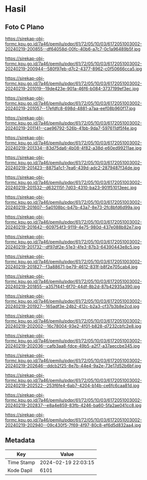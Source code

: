 # Hasil

## Foto C Plano

https://sirekap-obj-formc.kpu.go.id/7a46/pemilu/pdpr/61/72/05/10/03/6172051003002-20240219-200855--df64058d-00fc-40b6-a7c7-0c1a96489b5f.jpg

https://sirekap-obj-formc.kpu.go.id/7a46/pemilu/pdpr/61/72/05/10/03/6172051003002-20240219-200944--580f97eb-d7c2-4377-8962-c0f50666cca5.jpg

https://sirekap-obj-formc.kpu.go.id/7a46/pemilu/pdpr/61/72/05/10/03/6172051003002-20240219-201019--19de423e-901a-46f6-b084-3737199ef3ec.jpg

https://sirekap-obj-formc.kpu.go.id/7a46/pemilu/pdpr/61/72/05/10/03/6172051003002-20240219-201057--17efdfc8-698d-4881-a7aa-eef08b960f17.jpg

https://sirekap-obj-formc.kpu.go.id/7a46/pemilu/pdpr/61/72/05/10/03/6172051003002-20240219-201141--cae96792-526b-41bb-9da7-597611df5f4e.jpg

https://sirekap-obj-formc.kpu.go.id/7a46/pemilu/pdpr/61/72/05/10/03/6172051003002-20240219-201334--83d75da6-4b08-4f82-a38d-e60ed99211ae.jpg

https://sirekap-obj-formc.kpu.go.id/7a46/pemilu/pdpr/61/72/05/10/03/6172051003002-20240219-201423--8875a1c1-7ea6-439d-adc2-2879487f34de.jpg

https://sirekap-obj-formc.kpu.go.id/7a46/pemilu/pdpr/61/72/05/10/03/6172051003002-20240219-201532--d632115f-7d03-4310-ba23-901f51013eec.jpg

https://sirekap-obj-formc.kpu.go.id/7a46/pemilu/pdpr/61/72/05/10/03/6172051003002-20240219-201607--5a0108bc-b47b-43a7-8e73-2fc8bfd6d99a.jpg

https://sirekap-obj-formc.kpu.go.id/7a46/pemilu/pdpr/61/72/05/10/03/6172051003002-20240219-201642--609754f3-9119-4e75-980d-437e088b82e7.jpg

https://sirekap-obj-formc.kpu.go.id/7a46/pemilu/pdpr/61/72/05/10/03/6172051003002-20240219-201732--df97df2e-51e3-4fe3-87b3-64390443e8c5.jpg

https://sirekap-obj-formc.kpu.go.id/7a46/pemilu/pdpr/61/72/05/10/03/6172051003002-20240219-201827--f3a88671-be79-4612-831f-b8f2e705cab4.jpg

https://sirekap-obj-formc.kpu.go.id/7a46/pemilu/pdpr/61/72/05/10/03/6172051003002-20240219-201855--a357f441-6f70-44df-8b2d-87b42935a390.jpg

https://sirekap-obj-formc.kpu.go.id/7a46/pemilu/pdpr/61/72/05/10/03/6172051003002-20240219-201927--165adf3e-24b2-412c-b2a3-cf37b3b8e2cd.jpg

https://sirekap-obj-formc.kpu.go.id/7a46/pemilu/pdpr/61/72/05/10/03/6172051003002-20240219-202002--16c78004-93e2-4f01-b828-d7232cbfc2e8.jpg

https://sirekap-obj-formc.kpu.go.id/7a46/pemilu/pdpr/61/72/05/10/03/6172051003002-20240219-202036--cafb3aa8-fdce-49b5-a2f7-a37aeccbe345.jpg

https://sirekap-obj-formc.kpu.go.id/7a46/pemilu/pdpr/61/72/05/10/03/6172051003002-20240219-202646--ddcb2f25-8e7b-44e4-9a2e-73e17d52b6bf.jpg

https://sirekap-obj-formc.kpu.go.id/7a46/pemilu/pdpr/61/72/05/10/03/6172051003002-20240219-202522--253f6fe4-6ab7-4204-b14b-ce6fc6caa81d.jpg

https://sirekap-obj-formc.kpu.go.id/7a46/pemilu/pdpr/61/72/05/10/03/6172051003002-20240219-202837--e8a4e859-83fb-4246-ba60-5fa2ae041cc8.jpg

https://sirekap-obj-formc.kpu.go.id/7a46/pemilu/pdpr/61/72/05/10/03/6172051003002-20240219-202940--09c430f5-7f69-4f97-80c8-ef6d5d832aa4.jpg


## Metadata

| Key        | Value               |
| ---------- | ------------------- |
| Time Stamp | 2024-02-19 22:03:15 |
| Kode Dapil | 6101                |



